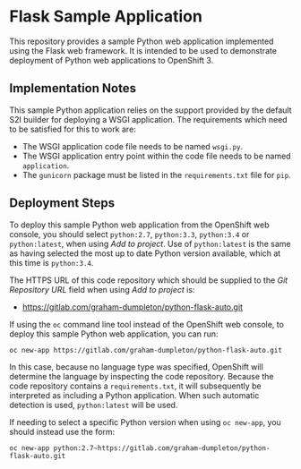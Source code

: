 # Flask Sample Application

This repository provides a sample Python web application implemented using the Flask web framework. It is intended to be used to demonstrate deployment of Python web applications to OpenShift 3.

## Implementation Notes

This sample Python application relies on the support provided by the default S2I builder for deploying a WSGI application. The requirements which need to be satisfied for this to work are:

* The WSGI application code file needs to be named ``wsgi.py``.
* The WSGI application entry point within the code file needs to be named ``application``.
* The ``gunicorn`` package must be listed in the ``requirements.txt`` file for ``pip``.

## Deployment Steps

To deploy this sample Python web application from the OpenShift web console, you should select ``python:2.7``, ``python:3.3``, ``python:3.4`` or ``python:latest``, when using _Add to project_. Use of ``python:latest`` is the same as having selected the most up to date Python version available, which at this time is ``python:3.4``.

The HTTPS URL of this code repository which should be supplied to the _Git Repository URL_ field when using _Add to project_ is:

* https://gitlab.com/graham-dumpleton/python-flask-auto.git

If using the ``oc`` command line tool instead of the OpenShift web console, to deploy this sample Python web application, you can run:

```
oc new-app https://gitlab.com/graham-dumpleton/python-flask-auto.git
```

In this case, because no language type was specified, OpenShift will determine the language by inspecting the code repository. Because the code repository contains a ``requirements.txt``, it will subsequently be interpreted as including a Python application. When such automatic detection is used, ``python:latest`` will be used.

If needing to select a specific Python version when using ``oc new-app``, you should instead use the form:

```
oc new-app python:2.7~https://gitlab.com/graham-dumpleton/python-flask-auto.git
```
